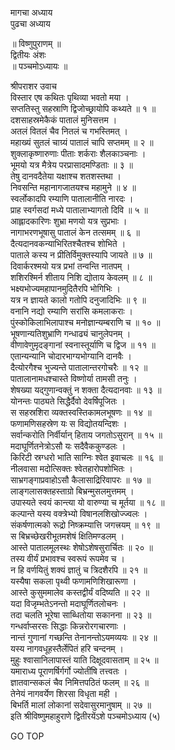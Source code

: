 मागचा अध्याय  
पुढचा अध्याय  
  
॥ विष्णुपुराणम् ॥  
द्वितीयः अंशः  
॥ पञ्चमोऽध्यायः ॥  
  
श्रीपराशर उवाच  
विस्तार एष कथितः पृथिव्या भवतो मया ।  
सप्ततिस्तु सहस्राणि द्विजोच्छ्रायोपि कथ्यते ॥ १ ॥  
दशसाहस्रमेकैकं पातालं मुनिसत्तम ।  
अतलं वितलं चैव नितलं च गभस्तिमत् ।  
महाख्यं सुतलं चाग्र्यं पातालं चापि सप्तमम् ॥ २ ॥  
शुक्लाकृष्णारुणाः पीताः शर्कराः शैलकाञ्चनाः ।  
भूमयो यत्र मैत्रेय परप्रासादमण्डिताः ॥ ३ ॥  
तेषु दानवदैतेया यक्षाश्च शतशस्तथा ।  
निवसन्ति महानागजातयश्च महामुने ॥ ४ ॥  
स्वर्लोकादपि रम्याणि पातालानीति नारदः ।  
प्राह स्वर्गसदां मध्ये पातालाभ्यागतो दिवि ॥ ५ ॥  
आह्लादकारिणः शुभ्रा मणयो यत्र सुप्रभाः ।  
नागाभरणभूषासु पातालं केन तत्समम् ॥ ६ ॥  
दैत्यदानवकन्याभिरितश्चैतश्च शोभिते ।  
पाताले कस्य न प्रीतिर्विमुक्तस्यापि जायते ॥ ७ ॥  
दिवार्करश्मयो यत्र प्रभां तन्वन्ति नातपम् ।  
शशिरश्मिर्न शीताय निशि द्योताय केवलम् ॥ ८ ॥  
भक्ष्यभोज्यमहापानमुदितैरपि भोगिभिः ।  
यत्र न ज्ञायते कालो गतोपि दनुजादिभिः ॥ ९ ॥  
वनानि नद्यो रम्याणि सरांसि कमलाकराः ।  
पुंस्कोकिलाभिलापाश्च मनोज्ञान्यम्बराणि च ॥ १० ॥  
भूषणान्यतिशुभ्राणि गन्धाढ्यं चानुलेपनम् ।  
वीणावेणुमृदङ्गानां स्वनास्तूर्याणि च द्विज ॥ ११ ॥  
एतान्यन्यानि चोदारभाग्यभोग्यानि दानवैः ।  
दैत्योरगैश्च भुज्यन्ते पातालान्तरगोचरैः ॥ १२ ॥  
पातालानामधश्चास्ते विष्णोर्या तामसी तनुः ।  
शेषख्या यद्‌गुणान्वक्तुं न शक्ता दैत्यदानवाः ॥ १३ ॥  
योनन्तः पाठ्यते सिद्धैर्दैवो देवर्षिपूजितः ।  
स सहस्रशिरा व्यक्तस्वस्तिकामलभूषणः ॥ १४ ॥  
फणामणिसहस्रेण यः स विद्योतयन्दिशः ।  
सर्वान्करोति निर्वीर्यान् हिताय जगतोऽसुरान् ॥ १५ ॥  
मदाघूर्णितनेत्रोऽसौ यः सदैवैककुण्डलः ।  
किरिटी स्रग्धरो भाति साग्निः श्वेत इवाचलः ॥ १६ ॥  
नीलवासा मदोत्सिक्तः श्वेतहारोपशोभितः ।  
साभ्रगङ्गाप्रवाहोऽसौ कैलासाद्रिरिवापरः ॥ १७ ॥  
लाङ्गलासक्तहस्ताग्रो बिभ्रन्मुसलमुत्तमम् ।  
उपास्यते स्वयं कान्त्या यो वारुण्या च मूर्तया ॥ १८ ॥  
कल्पान्ते यस्य वक्त्रेभ्यो विषानलशिखोज्ज्वलः ।  
संकर्षणात्मको रूद्रो निष्क्रम्यात्ति जगत्त्रयम् ॥ १९ ॥  
स बिभ्रच्छेखरीभूतमशेषं क्षितिमण्डलम् ।  
आस्ते पातालमूलस्थः शेषोऽशेषसुरार्चितः ॥ २० ॥  
तस्य वीर्यं प्रभावश्च स्वरूपं रूपमेव च ।  
न हि वर्णयितुं शक्यं ज्ञातुं च त्रिदशैरपि ॥ २१ ॥  
यस्यैषा सकला पृथ्वी फणामणिशिखारूणा ।  
आस्ते कुसुममालेव कस्तद्वीर्यं वदिष्यति ॥ २२ ॥  
यदा विजृम्भतेऽनन्तो मदाघूर्णितलोचनः ।  
तदा चलति भूरेषा साब्धितोया सकानना ॥ २३ ॥  
गन्धर्वाप्सरसः सिद्धाः किन्नरोरगचारणाः ।  
नान्तं गुणानां गच्छन्ति तेनानन्तोऽयमव्ययः ॥ २४ ॥  
यस्य नागवधूहस्तैर्लेपितं हरि चन्दनम् ।  
मुहुः श्वासानिलापास्तं याति दिक्षूदवासताम् ॥ २५ ॥  
यमाराध्य पूराणर्षिर्गर्गो ज्योतींषि तत्त्वतः ।  
ज्ञातवान्सकलं चैव निमित्तपठितं फलम् ॥ २६ ॥  
तेनेयं नागवर्येण शिरसा विधृता मही ।  
बिभर्ति मालां लोकानां सदेवासुरमानुषाम् ॥ २७ ॥  
इति श्रीविष्णुमहाहुराणे द्वितीरयेंऽशे पञ्चमोऽध्याय (५)  
  
  
  
GO TOP
